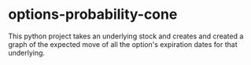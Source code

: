 # options-probability-cone
This python project takes an underlying stock and creates and created a graph of the expected move of all the option's expiration dates for that underlying.
